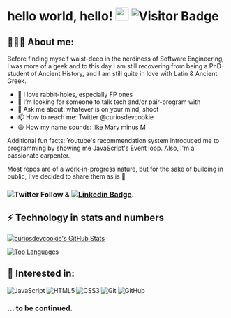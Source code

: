 # hello world, hello! <img src='https://raw.githubusercontent.com/curiosdevcookie/portfolio-v1.4.1/main/wave.gif' width='30px'/>  ![Visitor Badge](https://visitor-badge.laobi.icu/badge?page_id=curiosdevcookie) 
## 👩🏻‍💻 About me:

Before finding myself waist-deep in the nerdiness of Software Engineering, I was more of a geek and to this day I am still recovering from being a PhD-student of Ancient History, and I am still quite in love with Latin & Ancient Greek.

- 🐇 I love rabbit-holes, especially FP ones
- 🧱 I’m looking for someone to talk tech and/or pair-program with
- 💬 Ask me about: whatever is on your mind, shoot
- 📫 How to reach me: Twitter @curiosdevcookie
- 😄 How my name sounds: like Mary minus M

Additional fun facts: Youtube's recommendation system introduced me to programming by showing me JavaScript's Event loop. Also, I'm a passionate carpenter.

Most repos are of a  work-in-progress nature, but for the sake of building in public, I've decided to share them as is 🦖

### ![Twitter Follow](https://img.shields.io/twitter/follow/curiosdevcookie?style=social) & [![Linkedin Badge](https://img.shields.io/badge/-ariadneengelbrecht-blue?style=flat-square&logo=Linkedin&logoColor=white&link=https://www.linkedin.com/in/ariadne-engelbrecht/)](https://www.linkedin.com/in/ariadne-engelbrecht/).

## ⚡ Technology in stats and numbers

[![curiosdevcookie's GitHub Stats](https://github-readme-stats.vercel.app/api?username=curiosdevcookie&count_private=true&show_icons=true)](https://github.com/curiosdevcookie/github-readme-stats)

[![Top Languages](https://github-readme-stats.vercel.app/api/top-langs/?username=curiosdevcookie)](https://github.com/curiosdevcookie/github-readme-stats)

## 🤘 Interested in:

![JavaScript](https://img.shields.io/badge/-JavaScript-black?style=flat-square&logo=javascript)
![HTML5](https://img.shields.io/badge/-HTML5-E34F26?style=flat-square&logo=html5&logoColor=white)
![CSS3](https://img.shields.io/badge/-CSS3-1572B6?style=flat-square&logo=css3)
![Git](https://img.shields.io/badge/-Git-black?style=flat-square&logo=git)
![GitHub](https://img.shields.io/badge/-GitHub-181717?style=flat-square&logo=github)

### … to be continued.

